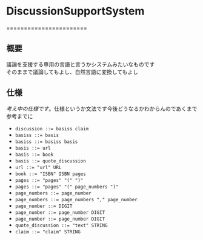 # DiscussionSupportSystem
=======================

## 概要

議論を支援する専用の言語と言うかシステムみたいなものです  
そのままで議論してもよし、自然言語に変換してもよし  

## 仕様

*考え中の仕様です*。仕様というか文法です今後どうなるかわからんのであくまで参考までに  

* `discussion ::= basiss claim`
* `basiss ::= basis`
* `basiss ::= basiss basis`
* `basis ::= url`
* `basis ::= book`
* `basis ::= quote_discussion`
* `url ::= "url" URL`
* `book ::= "ISBN" ISBN pages`
* `pages ::= "pages" "(" ")"`
* `pages ::= "pages" "(" page_numbers ")"`
* `page_numbers ::= page_number`
* `page_numbers ::= page_numbers "," page_number`
* `page_number ::= DIGIT`
* `page_number ::= page_number DIGIT`
* `page_number ::= page_number DIGIT`
* `quote_discussion ::= "text" STRING`
* `claim ::= "claim" STRING`